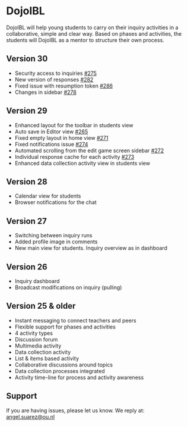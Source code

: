 DojoIBL 
========

DojoIBL will help young students to carry on their inquiry activities in a collaborative,
simple and clear way. Based on phases and activities, the students will DojoIBL as a mentor to 
structure their own process.

Version 30
----------
- Security access to inquiries [#275](https://github.com/WELTEN/dojo-ibl/issues/275)
- New version of responses [#282](https://github.com/WELTEN/dojo-ibl/issues/282)
- Fixed issue with resumption token [#286](https://github.com/WELTEN/dojo-ibl/issues/286)
- Changes in sidebar [#278](https://github.com/WELTEN/dojo-ibl/issues/278)

Version 29
----------
- Enhanced layout for the toolbar in students view
- Auto save in Editor view [#265](https://github.com/WELTEN/dojo-ibl/issues/265)
- Fixed empty layout in home view [#271](https://github.com/WELTEN/dojo-ibl/issues/271)
- Fixed notifications issue [#274](https://github.com/WELTEN/dojo-ibl/issues/274)
- Automated scrolling from the edit game screen sidebar [#272](https://github.com/WELTEN/dojo-ibl/issues/272)
- Individual response cache for each activity [#273](https://github.com/WELTEN/dojo-ibl/issues/273)
- Enhanced data collection activity view in students view

Version 28
----------
- Calendar view for students
- Browser notifications for the chat

Version 27
----------
- Switching between inquiry runs
- Added profile image in comments
- New main view for students. Inquiry overview as in dashboard

Version 26
----------
- Inquiry dashboard
- Broadcast modifications on inquiry (pulling)

Version 25 & older
------------------
- Instant messaging to connect teachers and peers
- Flexible support for phases and activities
- 4 activity types
 - Discussion forum
 - Multimedia activity
 - Data collection activity
 - List & items based activity
- Collaborative discussions around topics
- Data collection processes integrated
- Activity time-line for process and activity awareness



Support
-------
If you are having issues, please let us know.
We reply at: angel.suarez@ou.nl
